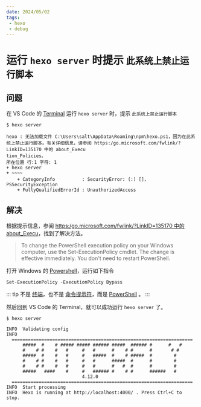 ```yaml
---
date: 2024/05/02
tags: 
 - hexo
 - debug
---
```


# 运行 `hexo server` 时提示 `此系统上禁止运行脚本`

## 问题

在 VS Code 的 [Terminal](https://code.visualstudio.com/docs/terminal/basics) 运行 `hexo server` 时，提示 `此系统上禁止运行脚本`

```
$ hexo server

hexo : 无法加载文件 C:\Users\salt\AppData\Roaming\npm\hexo.ps1，因为在此系统上禁止运行脚本。有关详细信息，请参阅 https:/go.microsoft.com/fwlink/?LinkID=135170 中的 about_Execu
tion_Policies。
所在位置 行:1 字符: 1
+ hexo server
+ ~~~~
    + CategoryInfo          : SecurityError: (:) []，PSSecurityException
    + FullyQualifiedErrorId : UnauthorizedAccess

```

## 解决

根据提示信息，参阅 [https:/go.microsoft.com/fwlink/?LinkID=135170 中的 about_Execu](https://learn.microsoft.com/en-us/powershell/module/microsoft.powershell.core/about/about_execution_policies?view=powershell-7.4#change-the-execution-policy)，找到了解决方法。

> To change the PowerShell execution policy on your Windows computer, use the Set-ExecutionPolicy cmdlet. The change is effective immediately. You don't need to restart PowerShell.

打开 Windows 的 [Powershell](https://learn.microsoft.com/en-us/powershell/scripting/overview?view=powershell-7.4)，运行如下指令

```shell
Set-ExecutionPolicy -ExecutionPolicy Bypass
```

::: tip
不是 [终端](https://learn.microsoft.com/en-us/windows/terminal/)，也不是 [命令提示符](https://en.wikipedia.org/wiki/Cmd.exe)，而是 [PowerShell](https://learn.microsoft.com/en-us/powershell/scripting/overview?view=powershell-7.4) 。
:::

然后回到 VS Code 的 Terminal，就可以成功运行 `hexo server` 了。

```shell
$ hexo server

INFO  Validating config
INFO  
  ===================================================================
      #####  #    # ##### ##### ###### #####  ###### #      #   #
      #    # #    #   #     #   #      #    # #      #       # #
      #####  #    #   #     #   #####  #    # #####  #        #
      #    # #    #   #     #   #      #####  #      #        #
      #    # #    #   #     #   #      #   #  #      #        #
      #####   ####    #     #   ###### #    # #      ######   #
                            4.12.0
  ===================================================================
INFO  Start processing
INFO  Hexo is running at http://localhost:4000/ . Press Ctrl+C to stop.

```
